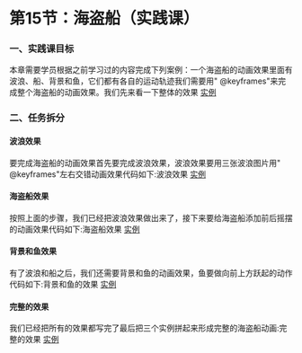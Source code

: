 # 第15节：海盗船（实践课）

### 一、实践课目标

本章需要学员根据之前学习过的内容完成下列案例：一个海盗船的动画效果里面有波浪、船、背景和鱼，它们都有各自的运动轨迹我们需要用" @keyframes"来完成整个海盗船的动画效果。我们先来看一下整体的效果 [实例](https://github.com/xiaozhoulee/xiaozhou-examples/tree/master/01-网页重构/第15节：海盗船/demo04.html)

### 二、任务拆分

#### 波浪效果

要完成海盗船的动画效果首先要完成波浪效果，波浪效果要用三张波浪图片用" @keyframes"左右交错动画效果代码如下:波浪效果 [实例](https://github.com/xiaozhoulee/xiaozhou-examples/tree/master/01-网页重构/第15节：海盗船/demo01.html)

#### 海盗船效果
 
按照上面的步骤，我们已经把波浪效果做出来了，接下来要给海盗船添加前后摇摆的动画效果代码如下:海盗船效果 [实例](https://github.com/xiaozhoulee/xiaozhou-examples/tree/master/01-网页重构/第15节：海盗船/demo02.html)

#### 背景和鱼效果

有了波浪和船之后，我们还需要背景和鱼的动画效果，鱼要做向前上方跃起的动作代码如下:背景和鱼的效果 [实例](https://github.com/xiaozhoulee/xiaozhou-examples/tree/master/01-网页重构/第15节：海盗船/demo03.html)

#### 完整的效果

我们已经把所有的效果都写完了最后把三个实例拼起来形成完整的海盗船动画:完整的效果 [实例](https://github.com/xiaozhoulee/xiaozhou-examples/tree/master/01-网页重构/第15节：海盗船/demo04.html)

